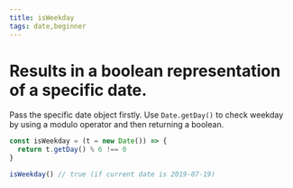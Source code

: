 ```yaml
---
title: isWeekday
tags: date,beginner
---
```


# Results in a boolean representation of a specific date.

Pass the specific date object firstly.
Use `Date.getDay()` to check weekday by using a modulo operator and then returning a boolean.

```js
const isWeekday = (t = new Date()) => {
  return t.getDay() % 6 !== 0
}
```

```js
isWeekday() // true (if current date is 2019-07-19)
```
